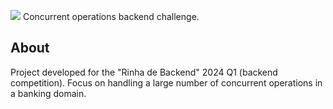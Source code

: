 ![](https://i.imgur.com/fx62vPg.png)
Concurrent operations backend challenge.

## About
Project developed for the "Rinha de Backend" 2024 Q1 (backend competition). Focus on handling a large number of concurrent operations in a banking domain.

